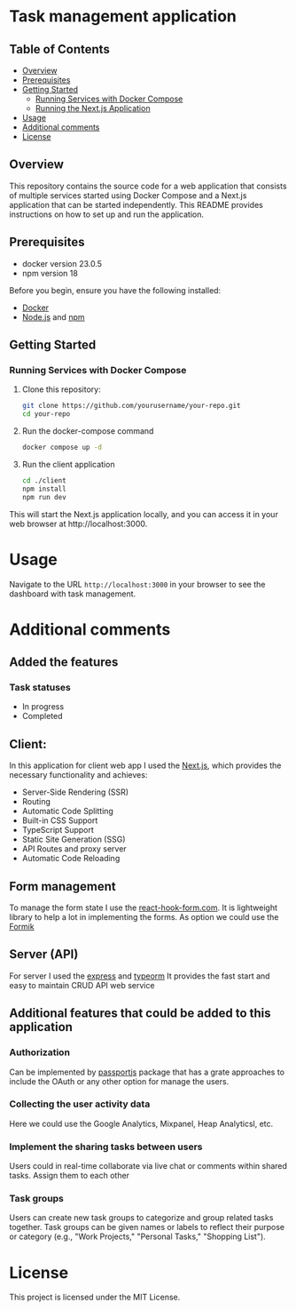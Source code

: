 # Task management application

## Table of Contents
- [Overview](#overview)
- [Prerequisites](#prerequisites)
- [Getting Started](#getting-started)
  - [Running Services with Docker Compose](#running-services-with-docker-compose)
  - [Running the Next.js Application](#running-the-nextjs-application)
- [Usage](#usage)
- [Additional comments](#additional-comments)
- [License](#license)

## Overview

This repository contains the source code for a web application that consists of multiple services started using Docker Compose and a Next.js application that can be started independently. This README provides instructions on how to set up and run the application.

## Prerequisites
  - docker version 23.0.5
  - npm version 18

Before you begin, ensure you have the following installed:

- [Docker](https://www.docker.com/get-started)
- [Node.js](https://nodejs.org/) and [npm](https://www.npmjs.com/)

## Getting Started

### Running Services with Docker Compose

1. Clone this repository:

   ```bash
   git clone https://github.com/yourusername/your-repo.git
   cd your-repo
   ```

2. Run the docker-compose command


   ```bash
   docker compose up -d
   ```

3. Run the client application

   ```bash
   cd ./client
   npm install
   npm run dev
   ```

This will start the Next.js application locally, and you can access it in your web browser at http://localhost:3000.

# Usage

Navigate to the URL `http://localhost:3000` in your browser to see the dashboard with task management.

# Additional comments


## Added the features

### Task statuses

- In progress
- Completed

## Client:

In this application for client web app I used the [Next.js](https://nextjs.org/), which provides the necessary functionality and achieves:

- Server-Side Rendering (SSR)
- Routing
- Automatic Code Splitting
- Built-in CSS Support
- TypeScript Support
- Static Site Generation (SSG)
- API Routes and proxy server
- Automatic Code Reloading

## Form management

To manage the form state I use the [react-hook-form.com](https://react-hook-form.com). It is lightweight library to help a lot in implementing the forms.
As option we could use the [Formik](https://formik.org)

## Server (API)

For server I used the [express](https://expressjs.com/) and [typeorm](https://typeorm.io/)
It provides the fast start and easy to maintain CRUD API web service

## Additional features that could be added to this application

### Authorization

Can be implemented by [passportjs](https://www.passportjs.org/) package that has a grate approaches to include the OAuth or any other option for manage the users.

### Collecting the user activity data

Here we could use the Google Analytics, Mixpanel, Heap Analyticsl, etc.

### Implement the sharing tasks between users

Users could in real-time collaborate via live chat or comments within shared tasks. Assign them to each other

### Task groups

Users can create new task groups to categorize and group related tasks together. Task groups can be given names or labels to reflect their purpose or category (e.g., "Work Projects," "Personal Tasks," "Shopping List").

# License
This project is licensed under the MIT License.

